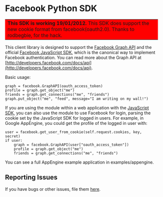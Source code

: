 Facebook Python SDK
====
<table bgcolor="#FF0000"><tr><td><b>This SDK is working 19/01/2012.</b> 
This SDK does support the new cookie format from facebook(oauth2.0).
Thanks to rodbegbie, for the hack.
</tr></td></table>

This client library is designed to support the
[Facebook Graph API](http://developers.facebook.com/docs/api) and the official
[Facebook JavaScript SDK](http://github.com/facebook/connect-js), which is
the canonical way to implement Facebook authentication. You can read more
about the Graph API at [http://developers.facebook.com/docs/api](http://developers.facebook.com/docs/api).

Basic usage:

    graph = facebook.GraphAPI(oauth_access_token)
    profile = graph.get_object("me")
    friends = graph.get_connections("me", "friends")
    graph.put_object("me", "feed", message="I am writing on my wall!")

If you are using the module within a web application with the
[JavaScript SDK](http://github.com/facebook/connect-js), you can also use the
module to use Facebook for login, parsing the cookie set by the JavaScript SDK
for logged in users. For example, in Google AppEngine, you could get the
profile of the logged in user with:

    user = facebook.get_user_from_cookie(self.request.cookies, key, secret)
    if user:
        graph = facebook.GraphAPI(user["oauth_access_token"])
        profile = graph.get_object("me")
        friends = graph.get_connections("me", "friends")

You can see a full AppEngine example application in examples/appengine.

Reporting Issues
--------

If you have bugs or other issues, file them [here][issues].

[issues]: http://bugs.developers.facebook.net/enter_bug.cgi?product=SDKs

